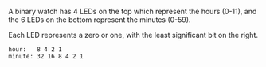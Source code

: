 A binary watch has 4 LEDs on the top which represent the hours (0-11), and the 6 LEDs on the bottom represent the minutes (0-59).

Each LED represents a zero or one, with the least significant bit on the right.
```
hour:   8 4 2 1
minute: 32 16 8 4 2 1
```
